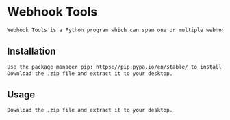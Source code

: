 # Webhook Tools

```bash
Webhook Tools is a Python program which can spam one or multiple webhooks on Discord.
```

## Installation

```bash
Use the package manager pip: https://pip.pypa.io/en/stable/ to install required packages.
Download the .zip file and extract it to your desktop.
```

## Usage

```bash
Download the .zip file and extract it to your desktop.
```
